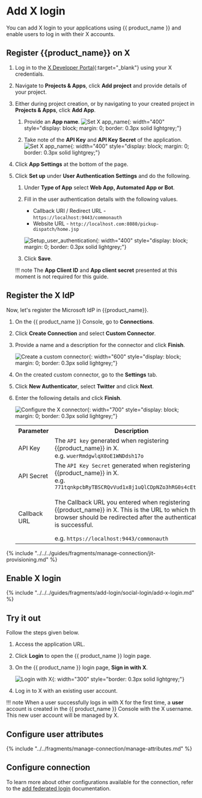 # Add X login

You can add X login to your applications using {{ product_name }} and enable users to log in with their X accounts.

## Register {{product_name}} on X

1. Log in to the [X Developer Portal](https://developer.twitter.com/){:target="_blank"} using your X credentials.

2. Navigate to **Projects & Apps**, click **Add project** and provide details of your project.

3. Either during project creation, or by navigating to your created project in **Projects & Apps**, click **Add App**.

    1. Provide an **App name**.
       ![Set X app_name]({{base_path}}/assets/img/samples/x-app-name.png){: width="400" style="display: block; margin: 0; border: 0.3px solid lightgrey;"}

    2. Take note of the **API Key** and **API Key Secret** of the application.
       ![Set X app_name]({{base_path}}/assets/img/samples/x-key-token.png){: width="400" style="display: block; margin: 0; border: 0.3px solid lightgrey;"}

4. Click **App Settings** at the bottom of the page.

5. Click **Set up** under **User Authentication Settings** and do the following.

   1. Under **Type of App** select **Web App, Automated App or Bot**.

   2. Fill in the user authentication details with the following values.

      - Callback URI / Redirect URL - `https://localhost:9443/commonauth`
      - Website URL - `http://localhost.com:8080/pickup-dispatch/home.jsp`

      ![Setup_user_authentication]({{base_path}}/assets/img/samples/x-auth-config.png){: width="400" style="display: block; margin: 0; border: 0.3px solid lightgrey;"}

   3. Click **Save**.

    !!! note
        The **App Client ID** and **App client secret** presented at this moment is not required for this guide.

## Register the X IdP

Now, let's register the Microsoft IdP in {{product_name}}.

1. On the {{ product_name }} Console, go to **Connections**.

2. Click **Create Connection** and select **Custom Connector**.

3. Provide a name and a description for the connector and click **Finish**.

      ![Create a custom connector]({{base_path}}/assets/img/samples/x-custom-connector.png){: width="600" style="display: block; margin: 0; border: 0.3px solid lightgrey;"}

4. On the created custom connector, go to the **Settings** tab.

5. Click **New Authenticator**, select **Twitter** and click **Next**.

6. Enter the following details and click **Finish**.

      ![Configure the X connector]({{base_path}}/assets/img/samples/x-configure-connector.png){: width="700" style="display: block; margin: 0; border: 0.3px solid lightgrey;"}

      <table>
         <tr>
            <th>Parameter</th>
            <th>Description</th>
        </tr>
         <tr>
            <td>API Key</td>
            <td>The <code>API key</code> generated when registering {{product_name}} in X.<br>
               e.g. <code>wuerRmdgwlqX0oE1WNDdsh17o</code></td>
         </tr>
         <tr>
            <td>API Secret</td>
            <td>The <code>API Key Secret</code> generated when registering {{product_name}} in X.
            <br>
               e.g. <code>771tqnkpcbRyTBSCRQvVud1x8j1uQlCDpNZo3hRG0s4cEtsFky</code></td>
         </tr>
         <tr">
            <td>Callback URL</td>
            <td><p>The Callback URL you entered when registering {{product_name}} in X. This is the URL to which the browser should be redirected after the authentication is successful.</p>
            e.g. <code>https://localhost:9443/commonauth</code></td>
       </tr>
       </table>

{% include "../../../guides/fragments/manage-connection/jit-provisioning.md" %}

## Enable X login

{% include "../../../guides/fragments/add-login/social-login/add-x-login.md" %}

## Try it out

Follow the steps given below.

1. Access the application URL.

2. Click **Login** to open the {{ product_name }} login page.

3. On the {{ product_name }} login page, **Sign in with X**.

    ![Login with X]({{base_path}}/assets/img/guides/idp/x-idp/sign-in-with-x.png){: width="300" style="border: 0.3px solid lightgrey;"}

4. Log in to X with an existing user account.

!!! note
    When a user successfully logs in with X for the first time, a **user** account is created in the {{ product_name }} Console with the X username. This new user account will be managed by X.

## Configure user attributes

{% include "../../fragments/manage-connection/manage-attributes.md" %}

## Configure connection

To learn more about other configurations available for the connection, refer to the [add federated login]({{base_path}}/guides/authentication/federated-login) documentation.